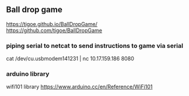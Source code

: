 ## Ball drop game
https://tigoe.github.io/BallDropGame/
https://github.com/tigoe/BallDropGame

### piping serial to netcat to send instructions to game via serial
cat /dev/cu.usbmodem141231 | nc 10.17.159.186 8080

### arduino library
wifi101 library 
https://www.arduino.cc/en/Reference/WiFi101


